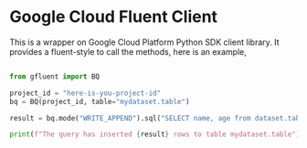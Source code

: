 # Google Cloud Fluent Client

This is a wrapper on Google Cloud Platform Python SDK client library. It provides a fluent-style to
call the methods, here is an example,

```python

from gfluent import BQ

project_id = "here-is-you-project-id"
bq = BQ(project_id, table="mydataset.table")

result = bq.mode("WRITE_APPEND").sql("SELECT name, age from dataset.tabble").query()

print(f"The query has inserted {result} rows to table mydataset.table")

```
